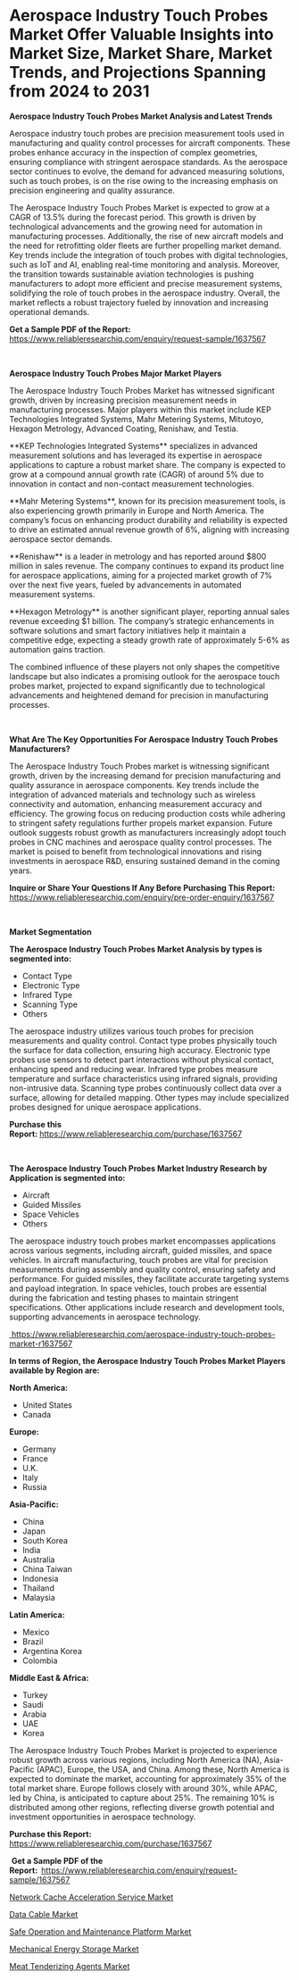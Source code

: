 <p><h1>Aerospace Industry Touch Probes Market Offer Valuable Insights into Market Size, Market Share, Market Trends, and Projections Spanning from 2024 to 2031</h1></p><p><strong>Aerospace Industry Touch Probes Market Analysis and Latest Trends</strong></p>
<p><p>Aerospace industry touch probes are precision measurement tools used in manufacturing and quality control processes for aircraft components. These probes enhance accuracy in the inspection of complex geometries, ensuring compliance with stringent aerospace standards. As the aerospace sector continues to evolve, the demand for advanced measuring solutions, such as touch probes, is on the rise owing to the increasing emphasis on precision engineering and quality assurance.</p><p>The Aerospace Industry Touch Probes Market is expected to grow at a CAGR of 13.5% during the forecast period. This growth is driven by technological advancements and the growing need for automation in manufacturing processes. Additionally, the rise of new aircraft models and the need for retrofitting older fleets are further propelling market demand. Key trends include the integration of touch probes with digital technologies, such as IoT and AI, enabling real-time monitoring and analysis. Moreover, the transition towards sustainable aviation technologies is pushing manufacturers to adopt more efficient and precise measurement systems, solidifying the role of touch probes in the aerospace industry. Overall, the market reflects a robust trajectory fueled by innovation and increasing operational demands.</p></p>
<p><strong>Get a Sample PDF of the Report:&nbsp;</strong> <a href="https://www.reliableresearchiq.com/enquiry/request-sample/1637567">https://www.reliableresearchiq.com/enquiry/request-sample/1637567</a></p>
<p>&nbsp;</p>
<p><strong>Aerospace Industry Touch Probes Major Market Players</strong></p>
<p><p>The Aerospace Industry Touch Probes Market has witnessed significant growth, driven by increasing precision measurement needs in manufacturing processes. Major players within this market include KEP Technologies Integrated Systems, Mahr Metering Systems, Mitutoyo, Hexagon Metrology, Advanced Coating, Renishaw, and Testia.</p><p>**KEP Technologies Integrated Systems** specializes in advanced measurement solutions and has leveraged its expertise in aerospace applications to capture a robust market share. The company is expected to grow at a compound annual growth rate (CAGR) of around 5% due to innovation in contact and non-contact measurement technologies.</p><p>**Mahr Metering Systems**, known for its precision measurement tools, is also experiencing growth primarily in Europe and North America. The company’s focus on enhancing product durability and reliability is expected to drive an estimated annual revenue growth of 6%, aligning with increasing aerospace sector demands.</p><p>**Renishaw** is a leader in metrology and has reported around $800 million in sales revenue. The company continues to expand its product line for aerospace applications, aiming for a projected market growth of 7% over the next five years, fueled by advancements in automated measurement systems.</p><p>**Hexagon Metrology** is another significant player, reporting annual sales revenue exceeding $1 billion. The company’s strategic enhancements in software solutions and smart factory initiatives help it maintain a competitive edge, expecting a steady growth rate of approximately 5-6% as automation gains traction.</p><p>The combined influence of these players not only shapes the competitive landscape but also indicates a promising outlook for the aerospace touch probes market, projected to expand significantly due to technological advancements and heightened demand for precision in manufacturing processes.</p></p>
<p>&nbsp;</p>
<p><strong>What Are The Key Opportunities For Aerospace Industry Touch Probes Manufacturers?</strong></p>
<p><p>The Aerospace Industry Touch Probes market is witnessing significant growth, driven by the increasing demand for precision manufacturing and quality assurance in aerospace components. Key trends include the integration of advanced materials and technology such as wireless connectivity and automation, enhancing measurement accuracy and efficiency. The growing focus on reducing production costs while adhering to stringent safety regulations further propels market expansion. Future outlook suggests robust growth as manufacturers increasingly adopt touch probes in CNC machines and aerospace quality control processes. The market is poised to benefit from technological innovations and rising investments in aerospace R&D, ensuring sustained demand in the coming years.</p></p>
<p><strong>Inquire or Share Your Questions If Any Before Purchasing This Report:</strong> <a href="https://www.reliableresearchiq.com/enquiry/pre-order-enquiry/1637567">https://www.reliableresearchiq.com/enquiry/pre-order-enquiry/1637567</a></p>
<p>&nbsp;</p>
<p><strong>Market Segmentation</strong></p>
<p><strong>The Aerospace Industry Touch Probes Market Analysis by types is segmented into:</strong></p>
<p><ul><li>Contact Type</li><li>Electronic Type</li><li>Infrared Type</li><li>Scanning Type</li><li>Others</li></ul></p>
<p><p>The aerospace industry utilizes various touch probes for precision measurements and quality control. Contact type probes physically touch the surface for data collection, ensuring high accuracy. Electronic type probes use sensors to detect part interactions without physical contact, enhancing speed and reducing wear. Infrared type probes measure temperature and surface characteristics using infrared signals, providing non-intrusive data. Scanning type probes continuously collect data over a surface, allowing for detailed mapping. Other types may include specialized probes designed for unique aerospace applications.</p></p>
<p><strong>Purchase this Report:&nbsp;</strong><a href="https://www.reliableresearchiq.com/purchase/1637567">https://www.reliableresearchiq.com/purchase/1637567</a></p>
<p>&nbsp;</p>
<p><strong>The Aerospace Industry Touch Probes Market Industry Research by Application is segmented into:</strong></p>
<p><ul><li>Aircraft</li><li>Guided Missiles</li><li>Space Vehicles</li><li>Others</li></ul></p>
<p><p>The aerospace industry touch probes market encompasses applications across various segments, including aircraft, guided missiles, and space vehicles. In aircraft manufacturing, touch probes are vital for precision measurements during assembly and quality control, ensuring safety and performance. For guided missiles, they facilitate accurate targeting systems and payload integration. In space vehicles, touch probes are essential during the fabrication and testing phases to maintain stringent specifications. Other applications include research and development tools, supporting advancements in aerospace technology.</p></p>
<p><a href="https://www.reliableresearchiq.com/aerospace-industry-touch-probes-market-r1637567">&nbsp;https://www.reliableresearchiq.com/aerospace-industry-touch-probes-market-r1637567</a></p>
<p><strong>In terms of Region, the Aerospace Industry Touch Probes Market Players available by Region are:</strong></p>
<p>
    <p> <strong> North America: </strong>
        <ul>
            <li>United States</li>
            <li>Canada</li>
        </ul>
        </p> 
    <p> <strong> Europe: </strong>
        <ul>
            <li>Germany</li>
            <li>France</li>
            <li>U.K.</li>
            <li>Italy</li>
            <li>Russia</li>
        </ul>
        </p> 
    <p> <strong> Asia-Pacific: </strong>
        <ul>
            <li>China</li>
            <li>Japan</li>
            <li>South Korea</li>
            <li>India</li>
            <li>Australia</li>
            <li>China Taiwan</li>
            <li>Indonesia</li>
            <li>Thailand</li>
            <li>Malaysia</li>
        </ul>
        </p> 
    <p> <strong> Latin America: </strong>
        <ul>
            <li>Mexico</li>
            <li>Brazil</li>
            <li>Argentina Korea</li>
            <li>Colombia</li>
        </ul>
        </p> 
    <p> <strong> Middle East & Africa: </strong>
        <ul>
            <li>Turkey</li>
            <li>Saudi</li>
            <li>Arabia</li>
            <li>UAE</li>
            <li>Korea</li>
        </ul>
    </p>
    </p>
<p><p>The Aerospace Industry Touch Probes Market is projected to experience robust growth across various regions, including North America (NA), Asia-Pacific (APAC), Europe, the USA, and China. Among these, North America is expected to dominate the market, accounting for approximately 35% of the total market share. Europe follows closely with around 30%, while APAC, led by China, is anticipated to capture about 25%. The remaining 10% is distributed among other regions, reflecting diverse growth potential and investment opportunities in aerospace technology.</p></p>
<p><strong>Purchase this Report: </strong><a href="https://www.reliableresearchiq.com/purchase/1637567">https://www.reliableresearchiq.com/purchase/1637567</a></p>
<p>&nbsp;<strong>Get a Sample PDF of the Report:&nbsp;&nbsp;</strong><a href="https://www.reliableresearchiq.com/enquiry/request-sample/1637567">https://www.reliableresearchiq.com/enquiry/request-sample/1637567</a></p>
<p><strong></strong></p>
<p><p><a href="https://medium.com/@abigayleh7fr/global-network-cache-acceleration-service-market-landscape-future-trends-and-market-strategic-ffeb597e12c7?postPublishedType=repub">Network Cache Acceleration Service Market</a></p><p><a href="https://issuu.com/reportprime-2/docs/data-cable-market-size-2030.pptx_3a6fe57d6eaac5">Data Cable Market</a></p><p><a href="https://medium.com/@abigayleh7fr/safe-operation-and-maintenance-platform-market-revolution-2024-2031-market-trends-shaping-the-e49563baabfa?postPublishedType=repub">Safe Operation and Maintenance Platform Market</a></p><p><a href="https://www.linkedin.com/pulse/strategic-insights-global-mechanical-energy-storage-market-trends-cpfgc?trackingId=rzCshvCySYWV1BVHm%2Bu5Pg%3D%3D">Mechanical Energy Storage Market</a></p><p><a href="https://www.linkedin.com/pulse/meat-tenderizing-agents-market2024-2031-industry-insights-6qsve?trackingId=AE03DUgRRQe%2FBLDehMnYfw%3D%3D">Meat Tenderizing Agents Market</a></p></p>